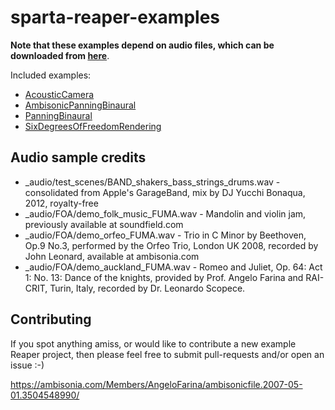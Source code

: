 # sparta-reaper-examples

**Note that these examples depend on audio files, which can be downloaded from [here](https://github.com/leomccormack/sparta-reaper-examples/releases)**.

Included examples:
* [AcousticCamera](AcousticCamera)
* [AmbisonicPanningBinaural](AmbisonicPanningBinaural)
* [PanningBinaural](PanningBinaural)
* [SixDegreesOfFreedomRendering](SixDegreesOfFreedomRendering)


## Audio sample credits

* _audio/test_scenes/BAND_shakers_bass_strings_drums.wav - consolidated from Apple's GarageBand, mix by DJ Yucchi Bonaqua, 2012, royalty-free
* _audio/FOA/demo_folk_music_FUMA.wav - Mandolin and violin jam, previously available at soundfield.com
* _audio/FOA/demo_orfeo_FUMA.wav - Trio in C Minor by Beethoven, Op.9 No.3, performed by the Orfeo Trio, London UK 2008, recorded by John Leonard, available at ambisonia.com
* _audio/FOA/demo_auckland_FUMA.wav - Romeo and Juliet, Op. 64: Act 1: No. 13: Dance of the knights, provided by Prof. Angelo Farina and RAI-CRIT, Turin, Italy, recorded by Dr. Leonardo Scopece. 

## Contributing

If you spot anything amiss, or would like to contribute a new example Reaper project, then please feel free to submit pull-requests and/or open an issue :-) 

https://ambisonia.com/Members/AngeloFarina/ambisonicfile.2007-05-01.3504548990/
